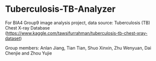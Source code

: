 # Tuberculosis-TB-Analyzer
For BIA4 Group9 image analysis project, data source: Tuberculosis (TB) Chest X-ray Database (https://www.kaggle.com/tawsifurrahman/tuberculosis-tb-chest-xray-dataset)

Group members:
Anlan Jiang, Tian Tian, Shuo Xinxin, Zhu Wenyuan, Dai Chenjie and Zhou Yujie
